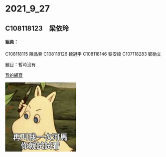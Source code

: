 # 2021_9_27

## C108118123　梁依玲

#### 組員：
C108118115 陳品蓉
C108118126 魏冠宇
C108118146 黎安綺
C107118283 鄭勛文

題目：暫時沒有

[我的網頁](https://www.nkust.edu.tw/)

![下載](https://github.com/haixiao10/2021_9_27/blob/main/8888.jpg)
